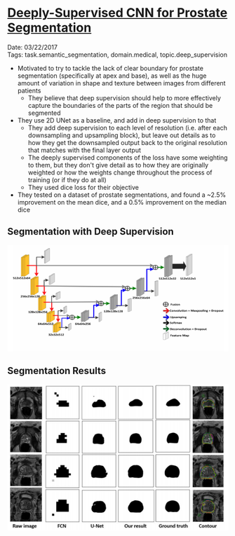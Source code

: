 # [Deeply-Supervised CNN for Prostate Segmentation](https://arxiv.org/abs/1703.07523)

Date: 03/22/2017  
Tags: task.semantic_segmentation, domain.medical, topic.deep_supervision

- Motivated to try to tackle the lack of clear boundary for prostate segmentation (specifically at apex and base), as well as the huge amount of variation in shape and texture between images from different patients
    - They believe that deep supervision should help to more effectively capture the boundaries of the parts of the region that should be segmented
- They use 2D UNet as a baseline, and add in deep supervision to that
    - They add deep supervision to each level of resolution (i.e. after each downsampling and upsampling block), but leave out details as to how they get the downsampled output back to the original resolution that matches with the final layer output
    - The deeply supervised components of the loss have some weighting to them, but they don't give detail as to how they are originally weighted or how the weights change throughout the process of training (or if they do at all)
    - They used dice loss for their objective
- They tested on a dataset of prostate segmentations, and found a ~2.5% improvement on the mean dice, and a 0.5% improvement on the median dice

## Segmentation with Deep Supervision

![](./images/prostate_segmentation_deep_supervision.png)

## Segmentation Results

![](./images/prostate_segmentation_results.png)
